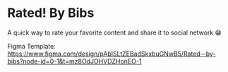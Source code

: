 # Rated! By Bibs

A quick way to rate your favorite content and share it to social network 😁

Figma Template: https://www.figma.com/design/pAblSLtZEBadSkxbuGNwB5/Rated--by-bibs?node-id=0-1&t=mz8OdJOHVDZHonEO-1
